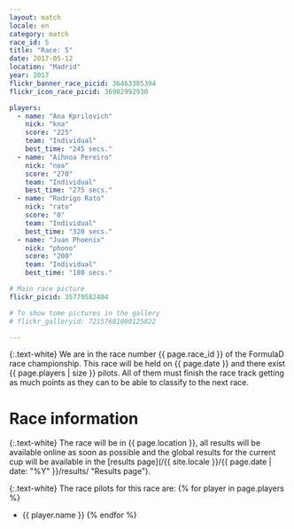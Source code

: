 ```yaml
---
layout: match
locale: en
category: match
race_id: 5
title: "Race: 5"
date: 2017-05-12
location: "Madrid"
year: 2017
flickr_banner_race_picid: 36463385394
flickr_icon_race_picid: 36902992930

players:
  - name: "Ana Kprilovich"
    nick: "kna"
    score: "225"
    team: "Individual"
    best_time: "245 secs."
  - name: "Aihnoa Pereiro"
    nick: "noa"
    score: "270"
    team: "Individual"
    best_time: "275 secs."
  - name: "Rodrigo Rato"
    nick: "rato"
    score: "0"
    team: "Individual"
    best_time: "320 secs."
  - name: "Juan Phoenix"
    nick: "phono"
    score: "200"
    team: "Individual"
    best_time: "180 secs."

# Main race picture
flickr_picid: 35779582404

# To show tome pictures in the gallery
# flickr_galleryid: 72157681090125822

---
```


{:.text-white}
We are in the race number {{ page.race_id }}
of the FormulaD race championship.
This race will be held on {{ page.date }}
and there exist {{ page.players | size }} pilots.
All of them must finish the
race track getting as much points as they can
to be able to classify to the next race.

Race information
================

{:.text-white}
The race will be in {{ page.location }},
all results will be available online as soon as possible
and the global results for the current cup will 
be available in the
[results page](/{{ site.locale }}/{{ page.date | date: "%Y" }}/results/ "Results page").

{:.text-white}
The race pilots for this race are: 
{% for player in page.players %}
* {{ player.name }}
{% endfor %}
